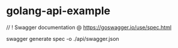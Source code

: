 # golang-api-example

// ! Swagger documentation @ https://goswagger.io/use/spec.html

swagger generate spec -o ./api/swagger.json
